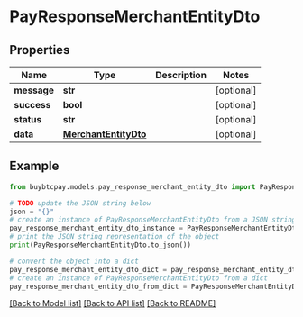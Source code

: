 # PayResponseMerchantEntityDto


## Properties

Name | Type | Description | Notes
------------ | ------------- | ------------- | -------------
**message** | **str** |  | [optional] 
**success** | **bool** |  | [optional] 
**status** | **str** |  | [optional] 
**data** | [**MerchantEntityDto**](MerchantEntityDto.md) |  | [optional] 

## Example

```python
from buybtcpay.models.pay_response_merchant_entity_dto import PayResponseMerchantEntityDto

# TODO update the JSON string below
json = "{}"
# create an instance of PayResponseMerchantEntityDto from a JSON string
pay_response_merchant_entity_dto_instance = PayResponseMerchantEntityDto.from_json(json)
# print the JSON string representation of the object
print(PayResponseMerchantEntityDto.to_json())

# convert the object into a dict
pay_response_merchant_entity_dto_dict = pay_response_merchant_entity_dto_instance.to_dict()
# create an instance of PayResponseMerchantEntityDto from a dict
pay_response_merchant_entity_dto_from_dict = PayResponseMerchantEntityDto.from_dict(pay_response_merchant_entity_dto_dict)
```
[[Back to Model list]](../README.md#documentation-for-models) [[Back to API list]](../README.md#documentation-for-api-endpoints) [[Back to README]](../README.md)


